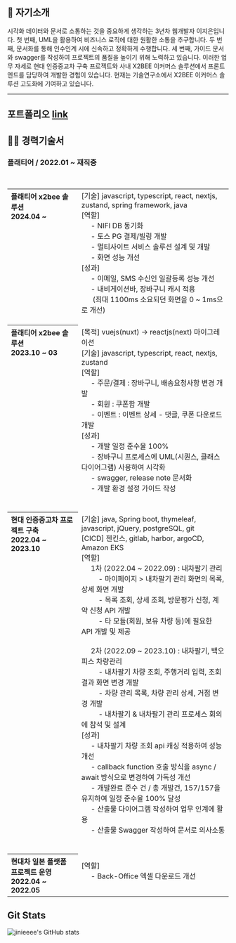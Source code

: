 ## 🚀 자기소개
시각화 데이터와 문서로 소통하는 것을 중요하게 생각하는 3년차 웹개발자 이지은입니다.
첫 번째, UML을 활용하여 비즈니스 로직에 대한 원활한 소통을 추구합니다.
두 번째, 문서화를 통해 인수인계 시에 신속하고 정확하게 수행합니다.
세 번째, 가이드 문서와 swagger를 작성하여 프로젝트의 품질을 높이기 위해 노력하고 있습니다.
이러한 업무 자세로 현대 인증중고차 구축 프로젝트와 사내 X2BEE 이커머스 솔루션에서 프론트 엔드를 담당하여 개발한 경험이 있습니다.
현재는 기술연구소에서 X2BEE 이커머스 솔루션 고도화에 기여하고 있습니다.
<hr />

## 포트폴리오 [link](./portfolio/README.md)

## 👩‍💻 경력기술서

### 플래티어 / 2022.01 ~ 재직중
<br>
<table>
<tr align="left">
<th valign="top">플래티어 x2bee 솔루션<br>2024.04 ~ </th>
<td>
    [기술] javascript, typescript, react, nextjs, zustand, spring framework, java <br>
    [역할] <br>
&nbsp&nbsp&nbsp&nbsp - NIFI DB 동기화 <br>
&nbsp&nbsp&nbsp&nbsp - 토스 PG 결제/빌링 개발 <br>
&nbsp&nbsp&nbsp&nbsp - 멀티사이트 서비스 솔루션 설계 및 개발 <br>
&nbsp&nbsp&nbsp&nbsp - 화면 성능 개선 <br>
[성과] <br>
&nbsp&nbsp&nbsp&nbsp - 이메일, SMS 수신인 일괄등록 성능 개선 <br>
&nbsp&nbsp&nbsp&nbsp - 내비게이션바, 장바구니 캐시 적용 <br>
&nbsp&nbsp&nbsp&nbsp&nbsp (최대 1100ms 소요되던 화면을 0 ~ 1ms으로 개선) <br>
&nbsp <br>
</td>
</tr>
<tr align="left">
<th valign="top">플래티어 x2bee 솔루션<br>2023.10 ~ 03</th>
<td valign="top">
   [목적] vuejs(nuxt) -> reactjs(next) 마이그레이션 <br>
   [기술] javascript, typescript, react, nextjs, zustand <br>
   [역할] <br>
&nbsp&nbsp&nbsp&nbsp - 주문/결제 : 장바구니, 배송요청사항 변경 개발 <br>
&nbsp&nbsp&nbsp&nbsp - 회원 : 쿠폰함 개발 <br>
&nbsp&nbsp&nbsp&nbsp - 이벤트 : 이벤트 상세 - 댓글, 쿠폰 다운로드 개발 <br>
   [성과] <br>
&nbsp&nbsp&nbsp&nbsp - 개발 일정 준수율 100%<br>
&nbsp&nbsp&nbsp&nbsp - 장바구니 프로세스에 UML(시퀀스, 클래스 다이어그램) 사용하여 시각화 <br>
&nbsp&nbsp&nbsp&nbsp - swagger, release note 문서화 <br>
&nbsp&nbsp&nbsp&nbsp - 개발 환경 설정 가이드 작성<br>
&nbsp <br> &nbsp
</td>
</tr>
<tr align="left">
<th valign="top">현대 인증중고차 프로젝트 구축<br>2022.04 ~ 2023.10</th>
<td>
   [기술] java, Spring boot, thymeleaf, javascript, jQuery, postgreSQL, git <br>
   [CICD] 젠킨스, gitlab, harbor, argoCD, Amazon EKS <br>
   [역할] <br>
&nbsp&nbsp&nbsp&nbsp 1차 (2022.04 ~ 2022.09) : 내차팔기 관리  <br>
&nbsp&nbsp&nbsp&nbsp&nbsp&nbsp&nbsp&nbsp - 마이페이지 > 내차팔기 관리 화면의 목록, 상세 화면 개발 <br>
&nbsp&nbsp&nbsp&nbsp&nbsp&nbsp&nbsp&nbsp - 목록 조회, 상세 조회, 방문평가 신청, 계약 신청 API 개발 <br>
&nbsp&nbsp&nbsp&nbsp&nbsp&nbsp&nbsp&nbsp - 타 모듈(회원, 보유 차량 등)에 필요한 API 개발 및 제공 <br>
<br>
&nbsp&nbsp&nbsp&nbsp 2차 (2022.09 ~ 2023.10) : 내차팔기, 백오피스 차량관리 <br>
&nbsp&nbsp&nbsp&nbsp&nbsp&nbsp&nbsp&nbsp - 내차팔기 차량 조회, 주행거리 입력, 조회 결과 화면 변경 개발 <br>
&nbsp&nbsp&nbsp&nbsp&nbsp&nbsp&nbsp&nbsp - 차량 관리 목록, 차량 관리 상세, 거점 변경 개발 <br>
&nbsp&nbsp&nbsp&nbsp&nbsp&nbsp&nbsp&nbsp - 내차팔기 & 내차팔기 관리 프로세스 회의에 참석 및 설계 <br>
   [성과] <br>
&nbsp&nbsp&nbsp&nbsp - 내차팔기 차량 조회 api 캐싱 적용하여 성능 개선 <br>
&nbsp&nbsp&nbsp&nbsp - callback function 호출 방식을 async / await 방식으로 변경하여 가독성 개선 <br>
&nbsp&nbsp&nbsp&nbsp - 개발완료 준수 건 / 총 개발건, 157/157을 유지하여 일정 준수율 100% 달성 <br>
&nbsp&nbsp&nbsp&nbsp - 산출물 다이어그램 작성하여 업무 인계에 활용 <br>
&nbsp&nbsp&nbsp&nbsp - 산출물 Swagger 작성하여 문서로 의사소통 <br>
&nbsp <br> &nbsp
</td>
</tr>
<tr align="left">
<th>현대차 일본 플랫폼 프로젝트 운영<br>2022.04 ~ 2022.05</th>
<td>
   [역할] <br> 
&nbsp&nbsp&nbsp&nbsp - Back-Office 엑셀 다운로드 개선
&nbsp <br> &nbsp
</td>
</tr>
</table>

<!--
**jinieeee/jinieeee** is a ✨ _special_ ✨ repository because its `README.md` (this file) appears on your GitHub profile.

Here are some ideas to get you started:

- 🔭 I’m currently working on ...
- 🌱 I’m currently learning ...
- 👯 I’m looking to collaborate on ...
- 🤔 I’m looking for help with ...
- 💬 Ask me about ...
- 📫 How to reach me: ...
- 😄 Pronouns: ...
- ⚡ Fun fact: ...
-->
## Git Stats
![jinieeee's GitHub stats](https://github-readme-stats.vercel.app/api?username=jinieeee&show_icons=true&theme=radical)
